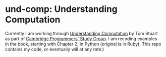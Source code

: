 # und-comp: Understanding Computation


Currently I am working through [Understanding Computation](http://htchttp.s3.amazonaws.com/books/Understanding%20Computation.pdf) by Tom Stuart as part of [Cambridge Programmers' Study Group](https://www.meetup.com/Cambridge-Programmers-Study-Group/). I am recoding examples in the book, starting with Chapter 2, in Python (original is in Ruby). This repo contains my code, or eventually will at any rate:) 
